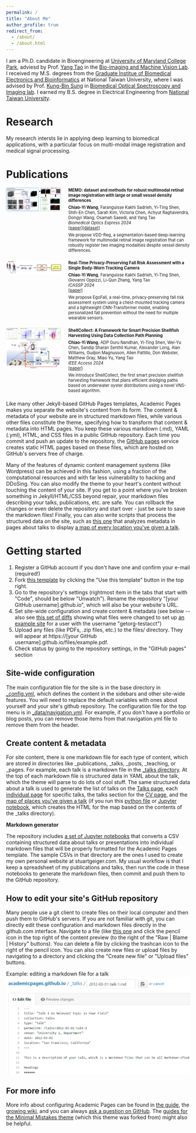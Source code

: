 ```yaml
---
permalink: /
title: "About Me"
author_profile: true
redirect_from: 
  - /about/
  - /about.html
---
```


I am a Ph.D. candidate in Bioengineering at [University of Maryland College Park](https://bioe.umd.edu/), adviesd by Prof. [Yang Tao](https://bioe.umd.edu/clark/faculty/222/Yang-Tao) in the [Bio-imaging and Machine Vision Lab](https://taolab.umd.edu/). I received my M.S. degrees from the [Graduate Institue of Biomedical Electronics and Bioinformatics](https://www.bebi.ntu.edu.tw/?page_id=79&lang=en) at National Taiwan University, where I was advised by Prof. [Kung-Bin Sung](https://www.ee.ntu.edu.tw/bio1.php?teacher_id=945010) in [Biomedical Optical Spectroscopy and Imaging lab](https://homepage.ntu.edu.tw/~kbsung/). I earned my B.S. degree in Electrical Engineering from [National Taiwan University](https://web.ee.ntu.edu.tw/eng/index.php).


Research
======
My research intersts lie in applying deep learning to biomedical applications, with a particular focus on multi-modal image registration and medical signal processing.


Publications
======

<div style="display: flex; align-items: flex-start; margin-bottom: 20px; position: relative;">
  <img src="/images/memo_fig.jpg" alt="Memo" style="width: 150px; height: auto; margin-right: 20px; border-radius: 4px;" class="original-image">
  <div>
    <h3 style="margin: 0; font-size: 0.8em;">
      MEMO: dataset and methods for robust multimodal retinal image registration with large or small vessel density differences
    </h3>
    <p style="margin: 5px 0; font-size: 0.8em;">
      <strong>Chiao-Yi Wang</strong>, Faranguisse Kakhi Sadrieh, Yi-Ting Shen, Shih-En Chen, Sarah Kim, Victoria Chen, Achyut Raghavendra, Dongyi Wang, Osamah Saeedi, and Yang Tao
      <br>
      <em>Biomedical Optics Express 2024</em>
      <br>
      <a href="https://doi.org/10.1364/BOE.516481">[paper]</a><a href="https://chiaoyiwang0424.github.io/MEMO/">[dataset]</a>
    </p>
    <p style="margin: 0; font-size: 0.8em;">
      We propose VDD-Reg, a segmentation-based deep-learning framework for multimodal retinal image registration that can robustly register two imaging modalities despite vessel density differences.
    </p>
  </div>
  <div class="enlarged-image-container">
    <img src="/images/memo_fig.jpg" alt="Memo Enlarged" class="enlarged-image">
  </div>
</div>

<div style="display: flex; align-items: flex-start; margin-bottom: 20px; position: relative;">
  <img src="/images/icassp_fig.jpg" alt="Memo" style="width: 150px; height: auto; margin-right: 20px; border-radius: 4px;" class="original-image">
  <div>
    <h3 style="margin: 0; font-size: 0.8em;">
      Real-Time Privacy-Preserving Fall Risk Assessment with a Single Body-Worn Tracking Camera
    </h3>
    <p style="margin: 5px 0; font-size: 0.8em;">
      <strong>Chiao-Yi Wang</strong>, Faranguisse Kakhi Sadrieh, Yi-Ting Shen, Giovanni Oppizzi, Li-Qun Zhang, Yang Tao
      <br>
      <em>ICASSP 2024</em>
      <br>
      <a href="https://ieeexplore.ieee.org/abstract/document/10447770">[paper]</a>
    </p>
    <p style="margin: 0; font-size: 0.8em;">
      We propose EgoFall, a real-time, privacy-preserving fall risk assessment system using a chest-mounted tracking camera and a lightweight CNN-Transformer model, enabling personalized fall prevention without the need for multiple wearable sensors.
    </p>
  </div>
  <div class="enlarged-image-container">
    <img src="/images/icassp_fig.jpg" alt="Memo Enlarged" class="enlarged-image">
  </div>
</div>

<div style="display: flex; align-items: flex-start; margin-bottom: 20px; position: relative;">
  <img src="/images/shellcollect.jpg" alt="Memo" style="width: 150px; height: auto; margin-right: 20px; border-radius: 4px;" class="original-image">
  <div>
    <h3 style="margin: 0; font-size: 0.8em;">
      ShellCollect: A Framework for Smart Precision Shellfish Harvesting Using Data Collection Path Planning
    </h3>
    <p style="margin: 5px 0; font-size: 0.8em;">
      <strong>Chiao-Yi Wang</strong>, ADP Guru Nandhan, Yi-Ting Shen, Wei-Yu Chen, Sandip Sharan Senthil Kumar, Alexander Long, Alan Williams, Gudjon Magnusson, Allen Pattillo, Don Webster, Matthew Gray, Miao Yu, Yang Tao
      <br>
      <em>IEEE Access 2024</em>
      <br>
      <a href="https://ieeexplore.ieee.org/abstract/document/10766580">[paper]</a>
    </p>
    <p style="margin: 0; font-size: 0.8em;">
      We introduce ShellCollect, the first smart precision shellfish harvesting framework that plans efficient dredging paths based on underwater oyster distributions using a novel VNS-based algorithm.
    </p>
  </div>
  <div class="enlarged-image-container">
    <img src="/images/shellcollect.jpg" alt="Memo Enlarged" class="enlarged-image">
  </div>
</div>

<style>
/* Add this CSS to your page or a linked stylesheet */
.original-image {
  z-index: 1;
}

.enlarged-image-container {
  display: none;
  position: absolute;
  top: 0;
  left: 0; /* Adjust to position beside the original image */
  z-index: 10; /* Ensure it appears above other elements */
}

.enlarged-image {
  width: 600px; /* Adjust size for enlargement */
  height: auto;
  border: 2px solid #ccc; /* Optional: Add a border for better visibility */
  background: white; /* Optional: Add a background to avoid overlap issues */
}

.original-image:hover ~ .enlarged-image-container {
  display: block;
}
</style>



Like many other Jekyll-based GitHub Pages templates, Academic Pages makes you separate the website's content from its form. The content & metadata of your website are in structured markdown files, while various other files constitute the theme, specifying how to transform that content & metadata into HTML pages. You keep these various markdown (.md), YAML (.yml), HTML, and CSS files in a public GitHub repository. Each time you commit and push an update to the repository, the [GitHub pages](https://pages.github.com/) service creates static HTML pages based on these files, which are hosted on GitHub's servers free of charge.

Many of the features of dynamic content management systems (like Wordpress) can be achieved in this fashion, using a fraction of the computational resources and with far less vulnerability to hacking and DDoSing. You can also modify the theme to your heart's content without touching the content of your site. If you get to a point where you've broken something in Jekyll/HTML/CSS beyond repair, your markdown files describing your talks, publications, etc. are safe. You can rollback the changes or even delete the repository and start over - just be sure to save the markdown files! Finally, you can also write scripts that process the structured data on the site, such as [this one](https://github.com/academicpages/academicpages.github.io/blob/master/talkmap.ipynb) that analyzes metadata in pages about talks to display [a map of every location you've given a talk](https://academicpages.github.io/talkmap.html).

Getting started
======
1. Register a GitHub account if you don't have one and confirm your e-mail (required!)
1. Fork [this template](https://github.com/academicpages/academicpages.github.io) by clicking the "Use this template" button in the top right. 
1. Go to the repository's settings (rightmost item in the tabs that start with "Code", should be below "Unwatch"). Rename the repository "[your GitHub username].github.io", which will also be your website's URL.
1. Set site-wide configuration and create content & metadata (see below -- also see [this set of diffs](http://archive.is/3TPas) showing what files were changed to set up [an example site](https://getorg-testacct.github.io) for a user with the username "getorg-testacct")
1. Upload any files (like PDFs, .zip files, etc.) to the files/ directory. They will appear at https://[your GitHub username].github.io/files/example.pdf.  
1. Check status by going to the repository settings, in the "GitHub pages" section

Site-wide configuration
------
The main configuration file for the site is in the base directory in [_config.yml](https://github.com/academicpages/academicpages.github.io/blob/master/_config.yml), which defines the content in the sidebars and other site-wide features. You will need to replace the default variables with ones about yourself and your site's github repository. The configuration file for the top menu is in [_data/navigation.yml](https://github.com/academicpages/academicpages.github.io/blob/master/_data/navigation.yml). For example, if you don't have a portfolio or blog posts, you can remove those items from that navigation.yml file to remove them from the header. 

Create content & metadata
------
For site content, there is one markdown file for each type of content, which are stored in directories like _publications, _talks, _posts, _teaching, or _pages. For example, each talk is a markdown file in the [_talks directory](https://github.com/academicpages/academicpages.github.io/tree/master/_talks). At the top of each markdown file is structured data in YAML about the talk, which the theme will parse to do lots of cool stuff. The same structured data about a talk is used to generate the list of talks on the [Talks page](https://academicpages.github.io/talks), each [individual page](https://academicpages.github.io/talks/2012-03-01-talk-1) for specific talks, the talks section for the [CV page](https://academicpages.github.io/cv), and the [map of places you've given a talk](https://academicpages.github.io/talkmap.html) (if you run this [python file](https://github.com/academicpages/academicpages.github.io/blob/master/talkmap.py) or [Jupyter notebook](https://github.com/academicpages/academicpages.github.io/blob/master/talkmap.ipynb), which creates the HTML for the map based on the contents of the _talks directory).

**Markdown generator**

The repository includes [a set of Jupyter notebooks](https://github.com/academicpages/academicpages.github.io/tree/master/markdown_generator
) that converts a CSV containing structured data about talks or presentations into individual markdown files that will be properly formatted for the Academic Pages template. The sample CSVs in that directory are the ones I used to create my own personal website at stuartgeiger.com. My usual workflow is that I keep a spreadsheet of my publications and talks, then run the code in these notebooks to generate the markdown files, then commit and push them to the GitHub repository.

How to edit your site's GitHub repository
------
Many people use a git client to create files on their local computer and then push them to GitHub's servers. If you are not familiar with git, you can directly edit these configuration and markdown files directly in the github.com interface. Navigate to a file (like [this one](https://github.com/academicpages/academicpages.github.io/blob/master/_talks/2012-03-01-talk-1.md) and click the pencil icon in the top right of the content preview (to the right of the "Raw | Blame | History" buttons). You can delete a file by clicking the trashcan icon to the right of the pencil icon. You can also create new files or upload files by navigating to a directory and clicking the "Create new file" or "Upload files" buttons. 

Example: editing a markdown file for a talk
![Editing a markdown file for a talk](/images/editing-talk.png)

For more info
------
More info about configuring Academic Pages can be found in [the guide](https://academicpages.github.io/markdown/), the [growing wiki](https://github.com/academicpages/academicpages.github.io/wiki), and you can always [ask a question on GitHub](https://github.com/academicpages/academicpages.github.io/discussions). The [guides for the Minimal Mistakes theme](https://mmistakes.github.io/minimal-mistakes/docs/configuration/) (which this theme was forked from) might also be helpful.
